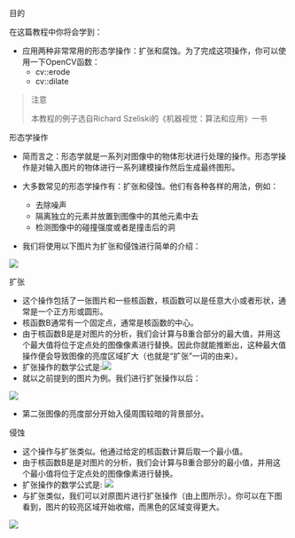 目的

在这篇教程中你将会学到：

* 应用两种非常常用的形态学操作：扩张和腐蚀。为了完成这项操作，你可以使用一下OpenCV函数：
    * cv::erode
    * cv::dilate

> 注意
> 
> 本教程的例子选自Richard Szeliski的《机器视觉：算法和应用》一书

形态学操作

* 简而言之：形态学就是一系列对图像中的物体形状进行处理的操作。形态学操作是对输入图片的物体进行一系列建模操作然后生成最终图形。

* 大多数常见的形态学操作有：扩张和侵蚀。他们有各种各样的用法，例如：

    * 去除噪声
    * 隔离独立的元素并放置到图像中的其他元素中去
    * 检测图像中的碰撞强度或者是撞击后的洞

* 我们将使用以下图片为扩张和侵蚀进行简单的介绍：

![](https://docs.opencv.org/4.1.0/Morphology_1_Tutorial_Theory_Original_Image.png)

扩张

* 这个操作包括了一张图片和一些核函数，核函数可以是任意大小或者形状，通常是一个正方形或圆形。
* 核函数B通常有一个固定点，通常是核函数的中心。
* 由于核函数B是是对图片的分析，我们会计算与B重合部分的最大值，并用这个最大值将位于定点处的图像像素进行替换。因此你就能推断出，这种最大值操作便会导致图像的亮度区域扩大（也就是“扩张”一词的由来）。
* 扩张操作的数学公式是:![](http://latex.codecogs.com/gif.latex?\texttt{dst}(x,y)=\max_{(x',y'):\,\texttt{element}(x',y')\ne0}\texttt{src}(x+x',y+y'))
* 就以之前提到的图片为例。我们进行扩张操作以后：

![](https://docs.opencv.org/4.1.0/Morphology_1_Tutorial_Theory_Dilation.png)

* 第二张图像的亮度部分开始入侵周围较暗的背景部分。

侵蚀

* 这个操作与扩张类似。他通过给定的核函数计算后取一个最小值。
* 由于核函数B是是对图片的分析，我们会计算与B重合部分的最小值，并用这个最小值将位于定点处的图像像素进行替换。
* 扩张操作的数学公式是: ![](http://latex.codecogs.com/gif.latex?\texttt{dst}(x,y)=\min_{(x',y'):\,\texttt{element}(x',y')\ne0}\texttt{src}(x+x',y+y'))
* 与扩张类似，我们可以对原图片进行扩张操作（由上图所示）。你可以在下图看到，图片的较亮区域开始收缩，而黑色的区域变得更大。

![](https://docs.opencv.org/4.1.0/Morphology_1_Tutorial_Theory_Erosion.png)